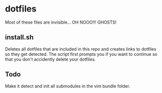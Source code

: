dotfiles
========

Most of these files are invisible... OH NOOO!!! GHOSTS!


install.sh
---
Deletes all dotfiles that are included in this repo and creates links to dotfiles so they get detected. The script first prompts you if you want to continue so that you don't accidently delete your dotfiles.

Todo
---
Make it detect and init all submodules in the vim bundle folder.
